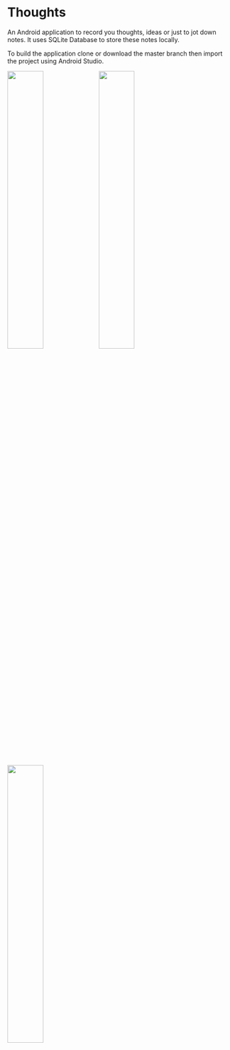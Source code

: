# Thoughts
An Android application to record you thoughts, ideas or just to jot down notes. It uses SQLite Database to store these notes locally.

To build the application clone or download the master branch then import the project using Android Studio.

<img src="https://user-images.githubusercontent.com/30518564/77175802-2fcb5380-6ae9-11ea-8cbc-11db5b3d6ef1.jpg" height="40%" width="40%">
<img src="https://user-images.githubusercontent.com/30518564/77175808-31951700-6ae9-11ea-9491-eab2c9a87205.jpg" height="40%" width="40%">
<img src="https://user-images.githubusercontent.com/30518564/77175809-322dad80-6ae9-11ea-972d-b1f9f344fe86.jpg" height="40%" width="40%">
